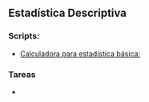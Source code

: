 ## Estadística Descriptiva

### Scripts:

<ul>
  <li><a href="https://github.com/eduuest/Backup-DA/blob/main/Nivel1/Estadistica/Scripts/CalculadoraEstadisticaBasica.R">Calculadora para estadística básica:</a></li>
</ul>


### Tareas
<ul>
  <li><a href=""></a></li>
</ul>
